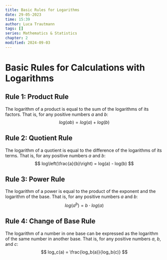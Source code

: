 ```yaml
---
title: Basic Rules for Logarithms
date: 29-05-2023
time: 15:39
author: Luca Trautmann
tags: []
series: Mathematics & Statistics
chapter: 2
modified: 2024-09-03
---
```


# Basic Rules for Calculations with Logarithms
## Rule 1: Product Rule
The logarithm of a product is equal to the sum of the logarithms of its factors. That is, for any positive numbers $a$ and $b$:
$$
log(ab) = log(a) + log(b)
$$

## Rule 2: Quotient Rule
The logarithm of a quotient is equal to the difference of the logarithms of its terms. That is, for any positive numbers $a$ and $b$:
$$
log\left(\frac{a}{b}\right) = log(a) - log(b)
$$

## Rule 3: Power Rule
The logarithm of a power is equal to the product of the exponent and the logarithm of the base. That is, for any positive numbers $a$ and $b$:
$$
log(a^b) = b \cdot log(a)
$$

## Rule 4: Change of Base Rule
The logarithm of a number in one base can be expressed as the logarithm of the same number in another base. That is, for any positive numbers $a$, $b$, and $c$:
$$
log_c(a) = \frac{log_b(a)}{log_b(c)}
$$



